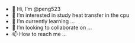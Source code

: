 - 👋 Hi, I’m @peng523
- 👀 I’m interested in study heat transfer in the cpu
- 🌱 I’m currently learning ...
- 💞️ I’m looking to collaborate on ...
- 📫 How to reach me ...

<!---
peng523/peng523 is a ✨ special ✨ repository because its `README.md` (this file) appears on your GitHub profile.
You can click the Preview link to take a look at your changes.
--->
